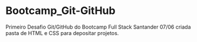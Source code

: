 # Bootcamp_Git-GitHub
Primeiro Desafio Git/GitHub do Bootcamp Full Stack Santander
07/06 criada pasta de HTML e CSS para depositar projetos.
